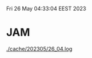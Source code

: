 Fri 26 May 04:33:04 EEST 2023
# JAM
<a href='./cache/202305/26_04.log'>./cache/202305/26_04.log</a>
